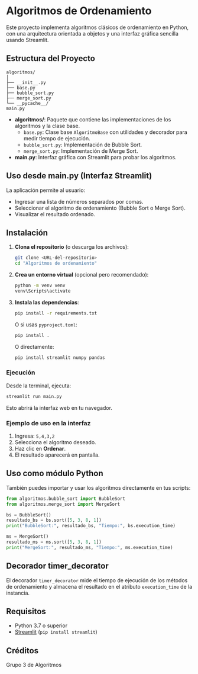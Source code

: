 # Algoritmos de Ordenamiento

Este proyecto implementa algoritmos clásicos de ordenamiento en Python, con una arquitectura orientada a objetos y una interfaz gráfica sencilla usando Streamlit.

## Estructura del Proyecto

```
algoritmos/
│
├── __init__.py
├── base.py
├── bubble_sort.py
├── merge_sort.py
└── __pycache__/
main.py
```

- **algoritmos/**: Paquete que contiene las implementaciones de los algoritmos y la clase base.
  - `base.py`: Clase base `AlgoritmoBase` con utilidades y decorador para medir tiempo de ejecución.
  - `bubble_sort.py`: Implementación de Bubble Sort.
  - `merge_sort.py`: Implementación de Merge Sort.
- **main.py**: Interfaz gráfica con Streamlit para probar los algoritmos.

## Uso desde main.py (Interfaz Streamlit)

La aplicación permite al usuario:
- Ingresar una lista de números separados por comas.
- Seleccionar el algoritmo de ordenamiento (Bubble Sort o Merge Sort).
- Visualizar el resultado ordenado.


## Instalación

1. **Clona el repositorio** (o descarga los archivos):

   ```sh
   git clone <URL-del-repositorio>
   cd "Algoritmos de ordenamiento"
   ```

2. **Crea un entorno virtual** (opcional pero recomendado):

   ```sh
   python -m venv venv
   venv\Scripts\activate
   ```

3. **Instala las dependencias**:

   ```sh
   pip install -r requirements.txt
   ```

   O si usas `pyproject.toml`:

   ```sh
   pip install .
   ```

   O directamente:

   ```sh
   pip install streamlit numpy pandas
   ```
   
### Ejecución

Desde la terminal, ejecuta:

```sh
streamlit run main.py
```

Esto abrirá la interfaz web en tu navegador.

### Ejemplo de uso en la interfaz

1. Ingresa: `5,4,3,2`
2. Selecciona el algoritmo deseado.
3. Haz clic en **Ordenar**.
4. El resultado aparecerá en pantalla.

## Uso como módulo Python

También puedes importar y usar los algoritmos directamente en tus scripts:

```python
from algoritmos.bubble_sort import BubbleSort
from algoritmos.merge_sort import MergeSort

bs = BubbleSort()
resultado_bs = bs.sort([5, 3, 8, 1])
print("BubbleSort:", resultado_bs, "Tiempo:", bs.execution_time)

ms = MergeSort()
resultado_ms = ms.sort([5, 3, 8, 1])
print("MergeSort:", resultado_ms, "Tiempo:", ms.execution_time)
```

## Decorador timer_decorator

El decorador `timer_decorator` mide el tiempo de ejecución de los métodos de ordenamiento y almacena el resultado en el atributo `execution_time` de la instancia.

## Requisitos

- Python 3.7 o superior
- [Streamlit](https://streamlit.io/) (`pip install streamlit`)

## Créditos

Grupo 3 de Algoritmos